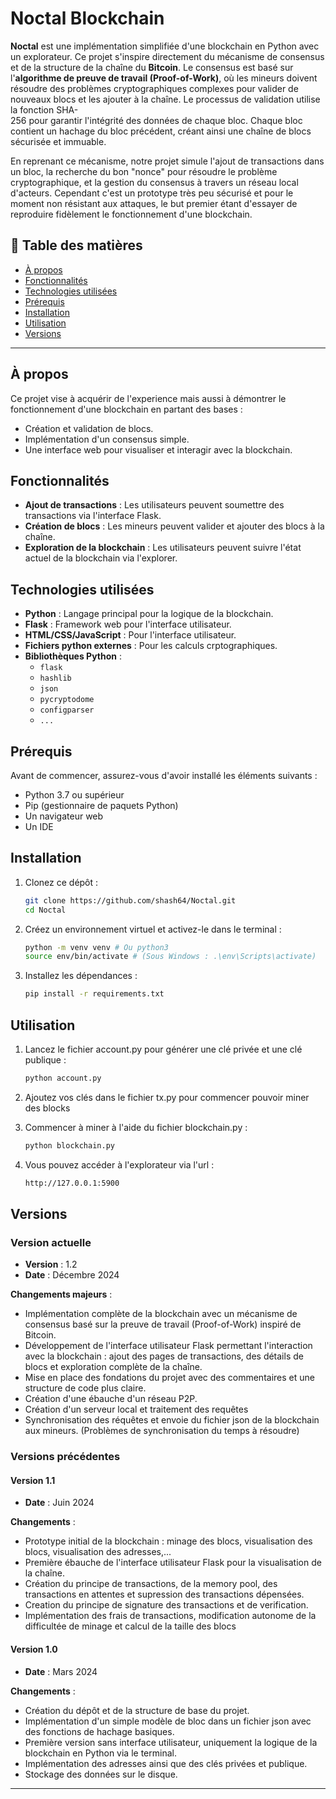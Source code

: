 # Noctal Blockchain
 
 **Noctal** est une implémentation simplifiée d'une blockchain en Python avec un explorateur.
 Ce projet s'inspire directement du mécanisme de consensus et de la structure de la chaîne du **Bitcoin**. Le consensus est basé sur l'**algorithme de preuve de travail (Proof-of-Work)**, 
 où les mineurs doivent résoudre des problèmes cryptographiques complexes pour valider de nouveaux blocs et les ajouter à la chaîne. Le processus de validation utilise la fonction SHA-  
 256 pour garantir l'intégrité des données de chaque bloc. Chaque bloc contient un hachage du bloc précédent, créant ainsi une chaîne de blocs sécurisée et immuable. 

 En reprenant ce mécanisme, notre projet simule l'ajout de transactions dans un bloc, la recherche du bon "nonce" pour résoudre le problème cryptographique, et la gestion du consensus à 
 travers un réseau local d'acteurs. Cependant c'est un prototype très peu sécurisé et pour le moment non résistant aux attaques, le but premier étant d'essayer de reproduire fidèlement le 
 fonctionnement d'une blockchain.


## 📝 Table des matières

- [À propos](#À-propos)
- [Fonctionnalités](#fonctionnalités)
- [Technologies utilisées](#technologies-utilisées)
- [Prérequis](#prérequis)
- [Installation](#installation)
- [Utilisation](#utilisation)
- [Versions](#versions)

---

## À propos

Ce projet vise à acquérir de l'experience mais aussi à démontrer le fonctionnement d'une blockchain en partant des bases : 
- Création et validation de blocs.
- Implémentation d'un consensus simple.
- Une interface web pour visualiser et interagir avec la blockchain.

## Fonctionnalités

- **Ajout de transactions** : Les utilisateurs peuvent soumettre des transactions via l'interface Flask.
- **Création de blocs** : Les mineurs peuvent valider et ajouter des blocs à la chaîne.
- **Exploration de la blockchain** : Les utilisateurs peuvent suivre l'état actuel de la blockchain via l'explorer.

## Technologies utilisées

- **Python** : Langage principal pour la logique de la blockchain.
- **Flask** : Framework web pour l'interface utilisateur.
- **HTML/CSS/JavaScript** : Pour l'interface utilisateur.
- **Fichiers python externes** : Pour les calculs crptographiques.
- **Bibliothèques Python** : 
  - `flask`
  - `hashlib`
  - `json`
  - `pycryptodome`
  - `configparser`
  - `...`

## Prérequis

Avant de commencer, assurez-vous d'avoir installé les éléments suivants :

- Python 3.7 ou supérieur
- Pip (gestionnaire de paquets Python)
- Un navigateur web
- Un IDE

## Installation

1. Clonez ce dépôt :
   ```bash
   git clone https://github.com/shash64/Noctal.git
   cd Noctal

2. Créez un environnement virtuel et activez-le dans le terminal :
   ```bash
   python -m venv venv # Ou python3
   source env/bin/activate # (Sous Windows : .\env\Scripts\activate)

3. Installez les dépendances :
   ```bash
   pip install -r requirements.txt

## Utilisation

 1. Lancez le fichier account.py pour générer une clé privée et une clé publique :
    ```bash
    python account.py

 2. Ajoutez vos clés dans le fichier tx.py pour commencer pouvoir miner des blocks

 3. Commencer à miner à l'aide du fichier blockchain.py :
    ```bash
    python blockchain.py

 4. Vous pouvez accéder à l'explorateur via l'url :
    ```bash
    http://127.0.0.1:5900


## Versions

### Version actuelle

- **Version** : 1.2
- **Date** : Décembre 2024

**Changements majeurs** :
- Implémentation complète de la blockchain avec un mécanisme de consensus basé sur la preuve de travail (Proof-of-Work) inspiré de Bitcoin.
- Développement de l'interface utilisateur Flask permettant l'interaction avec la blockchain : ajout des pages de transactions, des détails de blocs et exploration complète de la chaîne.
- Mise en place des fondations du projet avec des commentaires et une structure de code plus claire.
- Création d'une ébauche d'un réseau P2P.
- Création d'un serveur local et traitement des requêtes
- Synchronisation des réquêtes et envoie du fichier json de la blockchain aux mineurs. (Problèmes de synchronisation du temps à résoudre)

### Versions précédentes

#### Version 1.1
- **Date** : Juin 2024

**Changements** :
- Prototype initial de la blockchain : minage des blocs, visualisation des blocs, visualisation des adresses,... 
- Première ébauche de l'interface utilisateur Flask pour la visualisation de la chaîne.
- Création du principe de transactions, de la memory pool, des transactions en attentes et supression des transactions dépensées.
- Creation du principe de signature des transactions et de verification.
- Implémentation des frais de transactions, modification autonome de la difficultée de minage et calcul de la taille des blocs

#### Version 1.0
- **Date** : Mars 2024

**Changements** :
- Création du dépôt et de la structure de base du projet.
- Implémentation d'un simple modèle de bloc dans un fichier json avec des fonctions de hachage basiques.
- Première version sans interface utilisateur, uniquement la logique de la blockchain en Python via le terminal.
- Implémentation des adresses ainsi que des clés privées et publique.
- Stockage des données sur le disque.

---




